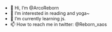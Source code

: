 - 👋 Hi, I’m @ArcoReborn
- 👀 I’m interested in reading and yoga~
- 🌱 I’m currently learning js.
- 📫 How to reach me in twitter: @Reborn_xaos 

<!---
ArcoReborn/ArcoReborn is a ✨ special ✨ repository because its `README.md` (this file) appears on your GitHub profile.
You can click the Preview link to take a look at your changes.
--->

